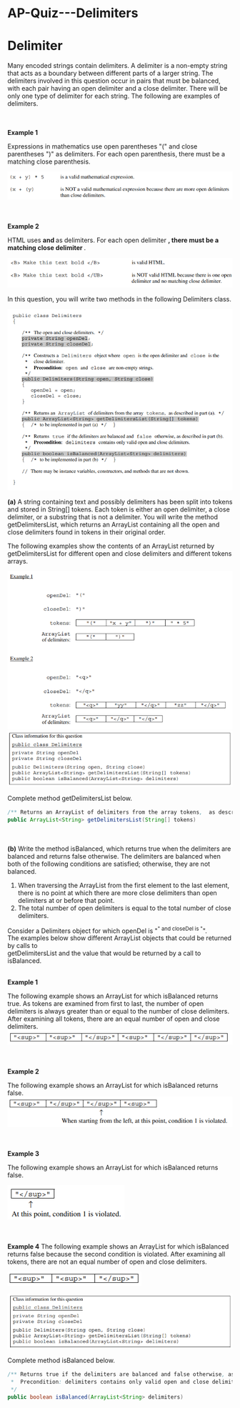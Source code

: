 # AP-Quiz---Delimiters

# Delimiter


Many encoded strings contain delimiters. A delimiter is a non-empty string that acts as a boundary between different parts of a larger string. The delimiters involved in this question occur in pairs that must be balanced, with each pair having an open delimiter and a close delimiter. There will be only one type of delimiter for each string. The following are examples of delimiters. 

 <br></br>
**Example 1**

Expressions in mathematics use open parentheses "(" and close parentheses ")" as delimiters. For each 
open parenthesis, there must be a matching close parenthesis.

![Example 1](assets/ex1.PNG)

<br></br>
**Example 2**

  HTML   uses  <B>and </B> as delimiters. For each open delimiter <B>,  there must be a matching close 
delimiter </B>.

![Example 2](assets/ex2.PNG)

In this question, you will write two methods in the following Delimiters class.  

![Delimiter Class](assets/zero.PNG)
    
**(a)**  A string containing text and possibly delimiters has been split into tokens and stored in String[] tokens.  Each token is either an open delimiter, a close delimiter, or a substring that is not a 
delimiter. You will write the method getDelimitersList,  which returns an ArrayList containing all the open and close delimiters found in tokens in their original order. 

The following examples show the contents of an ArrayList returned by getDelimitersList for different open and close delimiters and different tokens arrays. 

![](assets/test.PNG)
![](assets/class.PNG)

Complete method getDelimitersList below. 
 ```java
/** Returns an ArrayList of delimiters from the array tokens,  as described in part (a). */ 
public ArrayList<String> getDelimitersList(String[] tokens) 
```
    
<br></br>
**(b)** Write the method isBalanced,  which returns true when the delimiters are balanced and returns false otherwise. The delimiters are balanced when  both of the following conditions are satisfied; otherwise, they are not balanced.

1. When traversing the ArrayList from the first element to the last element, there is no point at which there are more close delimiters than open delimiters at or before that point. 
2. The total number of open delimiters is equal to the total number of close delimiters.

Consider a  Delimiters object for which openDel is "<sup>" and closeDel is "</sup>".  
The examples below show different ArrayList objects that could be returned by calls to  
getDelimitersList and the value that would be returned by a call to isBalanced. 
<br></br>

**Example 1**

The following example shows an ArrayList for which isBalanced returns true.  As tokens are 
examined from first to last, the number of open delimiters is always greater than or equal to the number of 
close delimiters. After examining all tokens, there are an equal number of open and close delimiters. 
![](assets/one.PNG)

<br></br>
**Example 2**

The following example shows an ArrayList for which isBalanced returns false. 
![](assets/two.PNG) 

<br></br>
**Example 3**

The following example shows an ArrayList for which isBalanced returns false. 

![](assets/three.PNG)

<br></br>
**Example 4**
The following example shows an ArrayList for which isBalanced returns false because the 
second condition is violated. After examining all tokens, there are not an equal number of open and close 
delimiters. 

![four](assets/four.PNG)

 ![five](assets/five.PNG)
    
Complete method isBalanced below. 
```java 
/** Returns true if the delimiters are balanced and false otherwise, as described in part (b). 
 *  Precondition: delimiters contains only valid open and close delimiters. 
 */ 
public boolean isBalanced(ArrayList<String> delimiters) 
```
